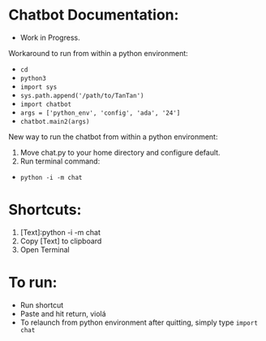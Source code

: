 # Chatbot Documentation:
- Work in Progress.


Workaround to run from within a python environment:
- `cd`
- `python3`
- `import sys`
- `sys.path.append('/path/to/TanTan')`
- `import chatbot`
- `args = ['python_env', 'config', 'ada', '24']`
- `chatbot.main2(args)`

New way to run the chatbot from within a python environment:
1. Move chat.py to your home directory and configure default.
2. Run terminal command:
- `python -i -m chat`

# Shortcuts:
1. [Text]:python -i -m chat
2. Copy [Text] to clipboard
3. Open Terminal

# To run:
- Run shortcut
- Paste and hit return, violá
- To relaunch from python environment after quitting, simply type `import chat`

